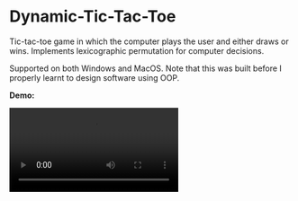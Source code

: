 # Dynamic-Tic-Tac-Toe
Tic-tac-toe game in which the computer plays the user and either draws or wins. Implements lexicographic permutation for computer decisions.

Supported on both Windows and MacOS. Note that this was built before I properly learnt to design software using OOP.

**Demo:**

<video src="Demo of use.mp4"></video>


